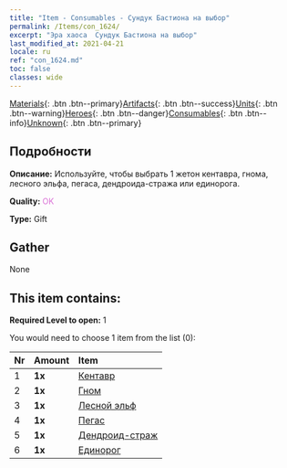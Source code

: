 ```yaml
---
title: "Item - Consumables - Сундук Бастиона на выбор"
permalink: /Items/con_1624/
excerpt: "Эра хаоса  Сундук Бастиона на выбор"
last_modified_at: 2021-04-21
locale: ru
ref: "con_1624.md"
toc: false
classes: wide
---
```

 [Materials](/ru/Items/){: .btn .btn--primary}[Artifacts](/ru/Items/Artifacts/){: .btn .btn--success}[Units](/ru/Items/Units/){: .btn .btn--warning}[Heroes](/ru/Items/Heroes/){: .btn .btn--danger}[Consumables](/ru/Items/Consumables/){: .btn .btn--info}[Unknown](/ru/Items/Unknown/){: .btn .btn--primary}

## Подробности
 **Описание:** Используйте, чтобы выбрать 1 жетон кентавра, гнома, лесного эльфа, пегаса, дендроида-стража или единорога.

 **Quality:** <span style="color: #DA70D6">OK</span>

 **Type:** Gift

## Gather

  None

## This item contains:

 **Required Level to open:** 1

 You would need to choose 1 item from the list (0):

  | Nr | Amount |     Item    |
  |:---|:-------|:------------|
  | 1 |  **1x** | [Кентавр](/ru/Items/unt_199/) |  | 
  | 2 |  **1x** | [Гном](/ru/Items/unt_200/) |  | 
  | 3 |  **1x** | [Лесной эльф](/ru/Items/unt_201/) |  | 
  | 4 |  **1x** | [Пегас](/ru/Items/unt_202/) |  | 
  | 5 |  **1x** | [Дендроид-страж](/ru/Items/unt_203/) |  | 
  | 6 |  **1x** | [Единорог](/ru/Items/unt_204/) |  | 
